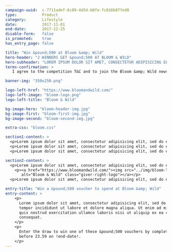 ```yaml
---
campaign-uuid:  c-7711adef-6c09-4d54-b8fe-fc816b07fed0
type:           Product
category:       Lifestyle
date:           2017-11-01
end-date:       2017-12-25
disable-form:   false
is_promoted:    true
has_entry_page: false

title: "Win &pound;500 at Bloom &amp; Wild"
hero-header: "2 WINNERS GET &pound;500 AT BLOOM & WILD"
hero-subheader: "LOREM IPSUM DOLOR SIT AMET, CONSECTETUR ADIPISICING ELIT."
terms-confirmation: >
   I agree to the competition T&C and to join the Bloom &amp; Wild newsletter

banner-img: "350x250.png"

logo-left-href: "https://www.bloomandwild.com/"
logo-left-image: "bloom-logo.png"
logo-left-title: "Bloom & Wild"

bg-image-hero: "bloom-header-img.jpg"
bg-image-first: "bloom-first-img.jpg"
bg-image-second: "bloom-second-img.jpg"

extra-css: "bloom.css"

section1-content: >
  <p>Lorem ipsum dolor sit amet, consectetur adipisicing elit, sed do eiusmod tempor incididunt ut labore et dolore magna aliqua. Ut enim ad minim veniam, quis nostrud exercitation ullamco laboris nisi ut aliquip ex ea commodo consequat.</p>
  <p>Lorem ipsum dolor sit amet, consectetur adipisicing elit, sed do eiusmod tempor incididunt ut labore et dolore magna aliqua. Ut enim ad minim veniam, quis nostrud exercitation ullamco laboris nisi ut aliquip ex ea commodo consequat.</p>
  <p>Lorem ipsum dolor sit amet, consectetur adipisicing elit, sed do eiusmod tempor incididunt ut labore et dolore magna aliqua. Ut enim ad minim veniam, quis nostrud exercitation ullamco laboris nisi ut aliquip ex ea commodo consequat.</p>

section2-content: >
  <p>Lorem ipsum dolor sit amet, consectetur adipisicing elit, sed do eiusmod tempor incididunt ut labore et dolore magna aliqua. Ut enim ad minim veniam, quis nostrud exercitation ullamco laboris nisi ut aliquip ex ea commodo consequat.</p>
    <p><a href="https://www.bloomandwild.com/"><img src="../img/bloom-logo.png"
       alt="Bloom & Wild" class="giver-right-logo"></a></p>
  <p>Lorem ipsum dolor sit amet, consectetur adipisicing elit, sed do eiusmod tempor incididunt ut labore et dolore magna aliqua. Ut enim ad minim veniam, quis nostrud exercitation ullamco laboris nisi ut aliquip ex ea commodo consequat.</p>

entry-title: "Win a &pound;500 voucher to spend at Bloom &amp; Wild"
entry-content: >
    <p>
      Lorem ipsum dolor sit amet, consectetur adipisicing elit, sed do eiusmod
      tempor incididunt ut labore et dolore magna aliqua. Ut enim ad minim veniam,
      quis nostrud exercitation ullamco laboris nisi ut aliquip ex ea commodo
      consequat.
    </p>
    <p>
      Enter the draw to win one of these &pound;500 vouchers by completing the form below
      before 23.59 on !end-date!.
    </p>
---
```


